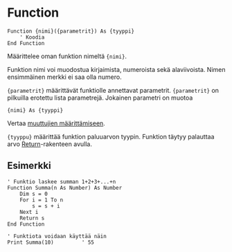 <!--structure-->
Function
========

```eppabasic
Function {nimi}({parametrit}) As {tyyppi}
    ' Koodia
End Function
```

Määrittelee oman funktion nimeltä `{nimi}`.

Funktion nimi voi muodostua kirjaimista, numeroista sekä alaviivoista.
Nimen ensimmäinen merkki ei saa olla numero.

`{parametrit}` määrittävät funktiolle annettavat parametrit.
`{parametrit}` on pilkuilla erotettu lista parametrejä.
Jokainen parametri on muotoa
```eppabasic
{nimi} As {tyyppi}
```
Vertaa [muuttujien määrittämiseen](manual:dim).

`{tyyppu}` määrittää funktion paluuarvon tyypin.
Funktion täytyy palauttaa arvo [Return](manual:return)-rakenteen avulla.

Esimerkki
---------
```eppabasic
' Funktio laskee summan 1+2+3+...+n
Function Summa(n As Number) As Number
    Dim s = 0
    For i = 1 To n
        s = s + i
    Next i
    Return s
End Function

' Funktiota voidaan käyttää näin
Print Summa(10)         ' 55
```
